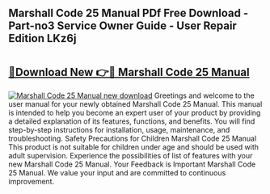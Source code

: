 ## Marshall Code 25 Manual PDf Free Download - Part-no3 Service Owner Guide - User Repair Edition LKz6j

# <h2><a href="http://cf22399.oget.top/?id=Marshall+Code+25+Manual">🔗Download New 👉🔴 Marshall Code 25 Manual</a></h2>

[![Marshall Code 25 Manual new download](https://i.imgur.com/5g1atiW.png)](http://cf22399.oget.top/?id=Marshall+Code+25+Manual)
Greetings and welcome to the user manual for your newly obtained Marshall Code 25 Manual. This manual is intended to help you become an expert user of your product by providing a detailed explanation of its features, functions, and benefits. You will find step-by-step instructions for installation, usage, maintenance, and troubleshooting. Safety Precautions for Children Marshall Code 25 Manual This product is not suitable for children under age and should be used with adult supervision. Experience the possibilities of list of features with your new Marshall Code 25 Manual. Your Feedback is Important Marshall Code 25 Manual. We value your input and are committed to continuous improvement.
